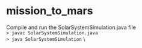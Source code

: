 # mission_to_mars

Compile and run the SolarSystemSimulation.java file\
```> javac SolarSystemSimulation.java``` \
```> java SolarSystemSimulation``` \
